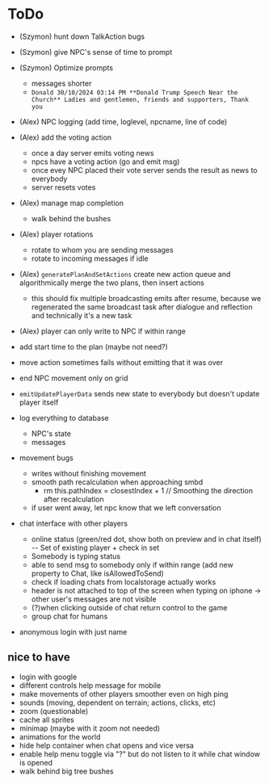 # ToDo

- (Szymon) hunt down TalkAction bugs
- (Szymon) give NPC's sense of time to prompt
- (Szymon) Optimize prompts

  - messages shorter
  - `Donald 30/10/2024 03:14 PM **Donald Trump Speech Near the Church** Ladies and gentlemen, friends and supporters, Thank you`

- (Alex) NPC logging (add time, loglevel, npcname, line of code)
- (Alex) add the voting action
  - once a day server emits voting news
  - npcs have a voting action (go and emit msg)
  - once evey NPC placed their vote server sends the result as news to everybody
  - server resets votes
- (Alex) manage map completion
  - walk behind the bushes
- (Alex) player rotations
  - rotate to whom you are sending messages
  - rotate to incoming messages if idle
- (Alex) `generatePlanAndSetActions` create new action queue and algorithmically merge the two plans, then insert actions
  - this should fix multiple broadcasting emits after resume, because we regenerated the same broadcast task after dialogue and reflection and technically it's a new task
- (Alex) player can only write to NPC if within range

- add start time to the plan (maybe not need?)
- move action sometimes fails without emitting that it was over
- end NPC movement only on grid
- `emitUpdatePlayerData` sends new state to everybody but doesn't update player itself
- log everything to database
  - NPC's state
  - messages
- movement bugs
  - writes without finishing movement
  - smooth path recalculation when approaching smbd
    - rm this.pathIndex = closestIndex + 1 // Smoothing the direction after recalculation
  - if user went away, let npc know that we left conversation
- chat interface with other players
  - online status (green/red dot, show both on preview and in chat itself) -- Set of existing player + check in set
  - Somebody is typing status
  - able to send msg to somebody only if within range (add new property to Chat, like isAllowedToSend)
  - check if loading chats from localstorage actually works
  - header is not attached to top of the screen when typing on iphone -> other user's messages are not visible
  - (?)when clicking outside of chat return control to the game
  - group chat for humans
- anonymous login with just name

## nice to have

- login with google
- different controls help message for mobile
- make movements of other players smoother even on high ping
- sounds (moving, dependent on terrain; actions, clicks, etc)
- zoom (questionable)
- cache all sprites
- minimap (maybe with it zoom not needed)
- animations for the world
- hide help container when chat opens and vice versa
- enable help menu toggle via "?" but do not listen to it while chat window is opened
- walk behind big tree bushes
